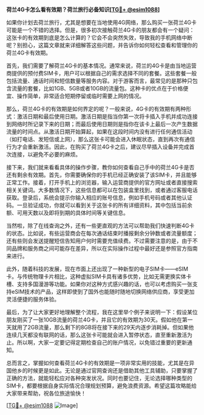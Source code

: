 **荷兰4G卡怎么看有效期？荷兰旅行必备知识[[TG💪+ @esim1088](https://t.me/s/esim1088)]**

如果你计划去荷兰旅行，尤其是想要在当地使用4G网络，那么购买一张荷兰4G卡可能是一个不错的选择。但是，很多初次接触荷兰4G卡的朋友都会有一个疑问：这张卡的有效期到底是怎么计算的？它会不会突然失效，导致我的手机网络中断呢？别担心，这篇文章就来详细解答这些问题，并告诉你如何轻松查看和管理你的荷兰4G卡有效期。

首先，我们需要了解荷兰4G卡的基本情况。通常来说，荷兰的4G卡是由当地运营商提供的预付费SIM卡，用户可以根据自己的需求选择不同的套餐。这些套餐一般包括流量、通话时间和短信数量等服务内容。对于游客而言，最常见的是那种只包含流量的套餐，比如1GB、5GB或者10GB的流量包。这种卡的优点在于价格便宜、操作简单，非常适合短期停留或临时需要上网的情况。

那么，荷兰4G卡的有效期是如何界定的呢？一般来说，4G卡的有效期有两种形式：激活日期和最后使用日期。激活日期是指当你第一次将卡插入手机并成功连接到网络时所记录下来的日期；而最后使用日期则是指你在该卡上最后一次产生数据流量的时间点。从激活日期开始算起，如果在这段时间内没有进行任何通信活动（如打电话、发短信或上网），那么这张卡可能会进入休眠状态，直到再次有通信行为才会重新激活。因此，在购买了荷兰4G卡之后，建议尽早插入设备并完成首次连接，以避免不必要的麻烦。

接下来，我们就来看看具体的操作步骤，教你如何查看自己手中的荷兰4G卡是否还有剩余有效期。首先，你需要确保你的手机已经正确安装了该SIM卡，并且能够正常工作。接着，打开手机上的浏览器，输入运营商提供的官方网址或者直接搜索相关关键词。大多数情况下，这些信息都可以在包装盒里找到，或者通过客服电话获取。登录后，系统会提示你输入相应的账号信息，例如手机号码或者其他认证码。一旦验证成功，你就可以看到关于这张卡的所有详细资料，其中包括当前余额、可用天数以及即将到期的具体时间等关键信息。

当然啦，除了在线查询之外，还有一些更直观的方法可以帮助我们快速判断4G卡的状态。比如说，有些运营商会在每次通话结束时播报剩余分钟数或者流量额度；还有些则会发送提醒短信告知用户何时需要充值续费。不过需要注意的是，由于不同品牌和服务商之间可能存在差异，所以在实际操作过程中最好还是参照官方指南来进行。

此外，随着科技的发展，现在市面上还出现了一种新型的电子SIM卡——eSIM卡。与传统物理卡片相比，这种虚拟SIM卡具有诸多优势，比如无需更换实体卡槽、支持多国漫游等功能。如果你对这种方式感兴趣的话，也可以考虑购买一张支持eSIM技术的产品，这样即使到了国外也能随时随地切换网络供应商，享受更加灵活便捷的服务体验。

最后，为了让大家更好地理解整个流程，我在这里举个例子来说明一下：假设某位朋友刚买了一张10GB流量的荷兰4G卡，并且它的有效期为30天。假如他在第一天就用了2GB流量，那么剩下的8GB将在接下来的29天内逐步消耗掉。但如果他连续几天都没有联网的话，那么这张卡可能就会进入暂停状态，直至重新激活为止。所以啊，大家一定要记得定期检查自己的账户情况，以免错过重要的更新通知。

总而言之，掌握如何查看荷兰4G卡的有效期是一项非常实用的技能，尤其是在异国他乡的时候更是如此。无论是通过官网查询还是借助其他工具辅助，只要掌握了正确的方法，就能轻松应对各种突发状况。同时也要记住，无论选择哪种类型的SIM卡，都要根据自身实际情况合理规划预算，避免浪费资源。希望这篇攻略能给大家带来帮助，祝各位旅途愉快！

[[TG💪+ @esim1088](https://t.me/s/esim1088) ![Image](https://i.postimg.cc/4NQfJmqS/Snipaste-2025-05-13-00-14-12.png)]